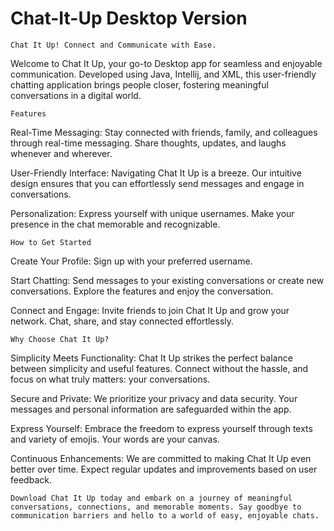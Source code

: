 # Chat-It-Up Desktop Version
    Chat It Up! Connect and Communicate with Ease. 

Welcome to Chat It Up, your go-to Desktop app for seamless and enjoyable communication. Developed using Java, Intellij, and XML, this user-friendly chatting application brings people closer, fostering meaningful conversations in a digital world.

    Features

Real-Time Messaging: Stay connected with friends, family, and colleagues through real-time messaging. Share thoughts, updates, and laughs whenever and wherever.

User-Friendly Interface: Navigating Chat It Up is a breeze. Our intuitive design ensures that you can effortlessly send messages and engage in conversations.

Personalization: Express yourself with unique usernames. Make your presence in the chat memorable and recognizable.

    How to Get Started

Create Your Profile: Sign up with your preferred username.

Start Chatting: Send messages to your existing conversations or create new conversations. Explore the features and enjoy the conversation.

Connect and Engage: Invite friends to join Chat It Up and grow your network. Chat, share, and stay connected effortlessly.

    Why Choose Chat It Up?

Simplicity Meets Functionality: Chat It Up strikes the perfect balance between simplicity and useful features. Connect without the hassle, and focus on what truly matters: your conversations.

Secure and Private: We prioritize your privacy and data security. Your messages and personal information are safeguarded within the app.

Express Yourself: Embrace the freedom to express yourself through texts and variety of emojis. Your words are your canvas.

Continuous Enhancements: We are committed to making Chat It Up even better over time. Expect regular updates and improvements based on user feedback.


    Download Chat It Up today and embark on a journey of meaningful conversations, connections, and memorable moments. Say goodbye to communication barriers and hello to a world of easy, enjoyable chats.
